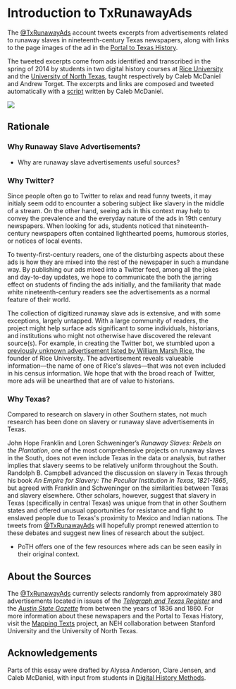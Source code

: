 # Introduction to TxRunawayAds

The [@TxRunawayAds](http://twitter.com/TxRunawayAds) account tweets excerpts from advertisements related to runaway slaves in nineteenth-century Texas newspapers, along with links to the page images of the ad in the [Portal to Texas History](http://texashistory.unt.edu).

The tweeted excerpts come from ads identified and transcribed in the spring of 2014 by students in two digital history courses at [Rice University](http://digitalhistory.blogs.rice.edu) and the [University of North Texas](http://torget.us/HIST5100/), taught respectively by Caleb McDaniel and Andrew Torget. The excerpts and links are composed and tweeted automatically with a [script](https://github.com/ricedh/adbot) written by Caleb McDaniel.

![](https://cloud.githubusercontent.com/assets/1126864/2554097/ec8c1bc8-b6ac-11e3-95c8-d6cd0e781fd8.png)

## Rationale

### Why Runaway Slave Advertisements?

- Why are runaway slave advertisements useful sources?

### Why Twitter?

Since people often go to Twitter to relax and read funny tweets, it may initialy seem odd to encounter a sobering subject like slavery in the middle of a stream. On the other hand, seeing ads in this context may help to convey the prevalence and the everyday nature of the ads in 19th century newspapers. When looking for ads, students noticed that nineteenth-century newspapers often contained lighthearted poems, humorous stories, or notices of local events.

To twenty-first-century readers, one of the disturbing aspects about these ads is how they are mixed into the rest of the newspaper in such a mundane way. By publishing our ads mixed into a Twitter feed, among all the jokes and day-to-day updates, we hope to communicate the both the jarring effect on students of finding the ads initially, and the familiarity that made white nineteenth-century readers see the advertisements as a normal feature of their world.

The collection of digitized runaway slave ads is extensive, and with some exceptions, largely untapped. With a large community of readers, the project might help surface ads significant to some individuals, historians, and institutions who might not otherwise have discovered the relevant source(s). For example, in creating the Twitter bot, we stumbled upon a [previously unknown advertisement listed by William Marsh Rice](http://texashistory.unt.edu/ark:/67531/metapth235886/m1/3/zoom/?zoom=5&lat=8260&lon=3904), the founder of Rice University. The advertisement reveals valueable information––the name of one of Rice's slaves––that was not even included in his census information. We hope that with the broad reach of Twitter, more ads wiil be unearthed that are of value to historians.

### Why Texas?

Compared to research on slavery in other Southern states, not much research has been done on slavery or runaway slave advertisements in Texas.

John Hope Franklin and Loren Schweninger’s *Runaway Slaves: Rebels on the Plantation*, one of the most comprehensive projects on runaway slaves in the South, does not even include Texas in the data or analysis, but rather implies that slavery seems to be relatively uniform throughout the South. Randolph B. Campbell advanced the discussion on slavery in Texas through his book *An Empire for Slavery: The Peculiar Institution in Texas, 1821-1865*, but agreed with Franklin and Schweninger on the similarities between Texas and slavery elsewhere. Other scholars, however, suggest that slavery in Texas (specifically in central Texas) was unique from that in other Southern states and offered unusual opportunities for resistance and flight to enslaved people due to Texas's proximity to Mexico and Indian nations. The tweets from [@TxRunawayAds](http://twitter.com/TxRunawayAds) will hopefully prompt renewed attention to these debates and suggest new lines of research about the subject.

- PoTH offers one of the few resources where ads can be seen easily in their original context.

## About the Sources

The [@TxRunawayAds](http://twitter.com/TxRunawayAds) currently selects randomly from approximately 380 advertisements located in issues of the [*Telegraph and Texas Register*](http://www.tshaonline.org/handbook/online/articles/eet02) and the [*Austin State Gazette*](http://www.tshaonline.org/handbook/online/articles/eeayy) from between the years of 1836 and 1860. For more information about these newspapers and the Portal to Texas History, visit the [Mapping Texts](http://mappingtexts.org) project, an NEH collaboration between Stanford University and the University of North Texas.

## Acknowledgements

Parts of this essay were drafted by Alyssa Anderson, Clare Jensen, and Caleb McDaniel, with input from students in [Digital History Methods](http://digitalhistory.blogs.rice.edu).
